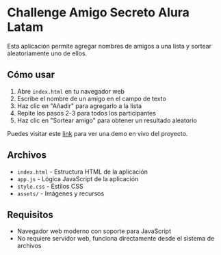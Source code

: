 # Challenge Amigo Secreto Alura Latam

Esta aplicación permite agregar nombres de amigos a una lista y sortear aleatoriamente uno de ellos.

## Cómo usar

1. Abre `index.html` en tu navegador web
2. Escribe el nombre de un amigo en el campo de texto
3. Haz clic en "Añadir" para agregarlo a la lista
4. Repite los pasos 2-3 para todos los participantes
5. Haz clic en "Sortear amigo" para obtener un resultado aleatorio

Puedes visitar este [link](https://gabonmars.github.io/challenge-amigo-secreto/) para ver una demo en vivo del proyecto.

## Archivos

- `index.html` - Estructura HTML de la aplicación
- `app.js` - Lógica JavaScript de la aplicación
- `style.css` - Estilos CSS
- `assets/` - Imágenes y recursos

## Requisitos

- Navegador web moderno con soporte para JavaScript
- No requiere servidor web, funciona directamente desde el sistema de archivos
